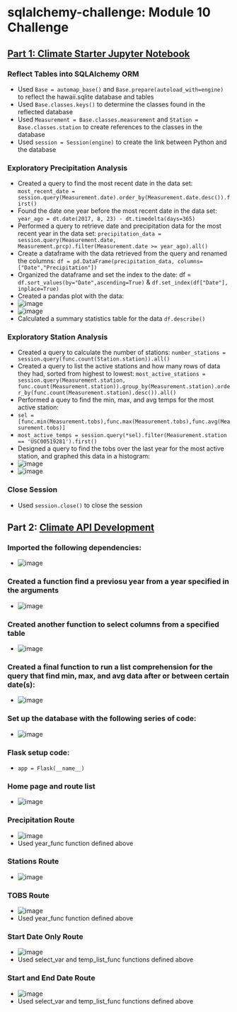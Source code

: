# sqlalchemy-challenge: Module 10 Challenge
## [Part 1: Climate Starter Jupyter Notebook](https://github.com/lvit001/sqlalchemy-challenge/blob/main/SurfsUp/climate_starter.ipynb)
### Reflect Tables into SQLAlchemy ORM
- Used `Base = automap_base()` and `Base.prepare(autoload_with=engine)` to reflect the hawaii.sqlite database and tables
- Used `Base.classes.keys()` to determine the classes found in the reflected database
- Used `Measurement = Base.classes.measurement` and `Station = Base.classes.station` to create references to the classes in the database
- Used `session = Session(engine)` to create the link between Python and the database
### Exploratory Precipitation Analysis
- Created a query to find the most recent date in the data set: `most_recent_date = session.query(Measurement.date).order_by(Measurement.date.desc()).first()`
- Found the date one year before the most recent date in the data set: `year_ago = dt.date(2017, 8, 23) - dt.timedelta(days=365)`
- Performed a query to retrieve date and precipitation data for the most recent year in the data set: `precipitation_data = session.query(Measurement.date, Measurement.prcp).filter(Measurement.date >= year_ago).all()`
- Create a dataframe with the data retrieved from the query and renamed the columns: `df = pd.DataFrame(precipitation_data, columns=["Date","Precipitation"])`
- Organized the dataframe and set the index to the date: df = `df.sort_values(by="Date",ascending=True)` & `df.set_index(df["Date"], inplace=True)`
- Created a pandas plot with the data:
- ![image](https://github.com/lvit001/sqlalchemy-challenge/assets/140283164/b7816470-6f49-45da-ac6a-b27b86a7393f)
- ![image](https://github.com/lvit001/sqlalchemy-challenge/assets/140283164/fb19015b-e883-4202-b550-6c4853692b70)
- Calculated a summary statistics table for the data `df.describe()`
### Exploratory Station Analysis
- Created a query to calculate the number of stations: `number_stations = session.query(func.count(Station.station)).all()`
- Created a query to list the active stations and how many rows of data they had, sorted from highest to lowest: `most_active_stations = session.query(Measurement.station, func.count(Measurement.station)).group_by(Measurement.station).order_by(func.count(Measurement.station).desc()).all()`
- Performed a quey to find the min, max, and avg temps for the most active station:
- `sel = [func.min(Measurement.tobs),func.max(Measurement.tobs),func.avg(Measurement.tobs)]`
- `most_active_temps = session.query(*sel).filter(Measurement.station == 'USC00519281').first()`
- Designed a query to find the tobs over the last year for the most active station, and graphed this data in a histogram:
- ![image](https://github.com/lvit001/sqlalchemy-challenge/assets/140283164/9cbc1957-e9c9-4ba5-ab36-011b02d0efa3)
- ![image](https://github.com/lvit001/sqlalchemy-challenge/assets/140283164/1dc2a296-945b-4a43-be43-05a5ff42e020)
### Close Session
- Used `session.close()` to close the session
## Part 2: [Climate API Development](https://github.com/lvit001/sqlalchemy-challenge/blob/main/SurfsUp/app.py)
### Imported the following dependencies:
- ![image](https://github.com/lvit001/sqlalchemy-challenge/assets/140283164/3de29094-d31c-460e-b41a-6c38a10e7d0b)
### Created a function find a previosu year from a year specified in the arguments
- ![image](https://github.com/lvit001/sqlalchemy-challenge/assets/140283164/e1a70a69-d25b-40cc-b094-c64504f08b66)
### Created another function to select columns from a specified table
- ![image](https://github.com/lvit001/sqlalchemy-challenge/assets/140283164/a334f4ad-d330-45b0-a0bf-b2fc22f9ba98)
### Created a final function to run a list comprehension for the query that find min, max, and avg data after or between certain date(s):
- ![image](https://github.com/lvit001/sqlalchemy-challenge/assets/140283164/80165df9-6b11-44ad-b425-33d95457d8b6)
### Set up the database with the following series of code:
- ![image](https://github.com/lvit001/sqlalchemy-challenge/assets/140283164/82826741-4491-4fc6-96cd-15ba68b225b2)
### Flask setup code: 
- `app = Flask(__name__)`
### Home page and route list
- ![image](https://github.com/lvit001/sqlalchemy-challenge/assets/140283164/088a1fce-51a0-4417-b463-9fa2a379e5f2)
### Precipitation Route
- ![image](https://github.com/lvit001/sqlalchemy-challenge/assets/140283164/79e7ee12-68ee-46d0-9a4c-b24e3419e3f6)
- Used year_func function defined above
### Stations Route
- ![image](https://github.com/lvit001/sqlalchemy-challenge/assets/140283164/ae1c6ff1-7592-490a-9bd9-1e775c80c343)
### TOBS Route
- ![image](https://github.com/lvit001/sqlalchemy-challenge/assets/140283164/97a6304a-8d22-4383-a49c-3c3a46608a88)
- Used year_func function defined above
### Start Date Only Route
- ![image](https://github.com/lvit001/sqlalchemy-challenge/assets/140283164/72aeb5d3-7ee0-47e3-8695-05689ec572aa)
- Used select_var and temp_list_func functions defined above
### Start and End Date Route
- ![image](https://github.com/lvit001/sqlalchemy-challenge/assets/140283164/c356b101-0bac-45f9-9fc4-050c526c1f0d)
- Used select_var and temp_list_func functions defined above
